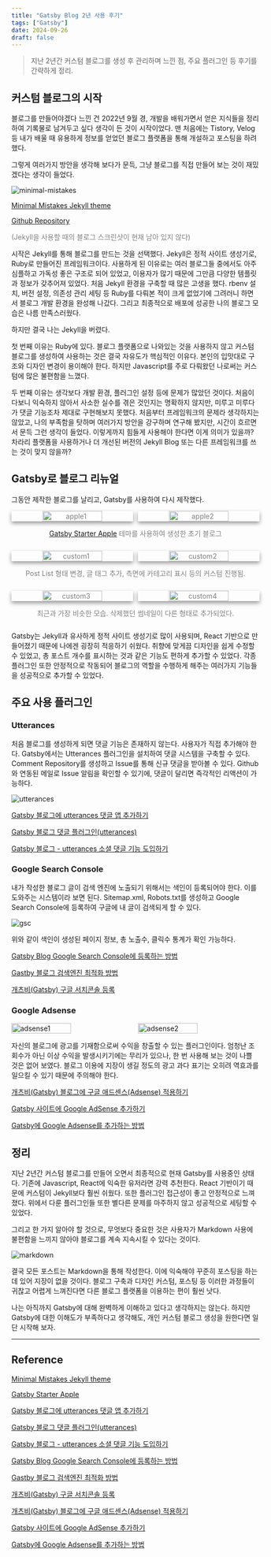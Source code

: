 ```yaml
---
title: "Gatsby Blog 2년 사용 후기"
tags: ["Gatsby"]
date: 2024-09-26
draft: false
---
```


> 지난 2년간 커스텀 블로그를 생성 후 관리하며 느낀 점, 주요 플러그인 등 후기를 간략하게 정리.

## 커스텀 블로그의 시작

블로그를 만들어야겠다 느낀 건 2022년 9월 경, 개발을 배워가면서 얻은 지식들을 정리하여 기록물로 남겨두고 싶다 생각이 든 것이 시작이었다. 맨 처음에는 Tistory, Velog 등 내가 배울 때 유용하게 정보를 얻었던 블로그 플랫폼을 통해 개설하고 포스팅을 하려 했다.

그렇게 여러가지 방안을 생각해 보다가 문득, 그냥 블로그를 직접 만들어 보는 것이 재밌겠다는 생각이 들었다.

<img alt='minimal-mistakes' src='https://raw.githubusercontent.com/mmistakes/minimal-mistakes/master/screenshot-layouts.png'>

[Minimal Mistakes Jekyll theme](https://mmistakes.github.io/minimal-mistakes)

[Github Repository](https://github.com/mmistakes/minimal-mistakes)

<p style="color:gray">(Jekyll을 사용할 때의 블로그 스크린샷이 현재 남아 있지 않다)</p>

시작은 Jekyll를 통해 블로그를 만드는 것을 선택했다. Jekyll은 정적 사이트 생성기로, Ruby로 만들어진 프레임워크이다. 사용하게 된 이유로는 여러 블로그들 중에서도 아주 심플하고 가독성 좋은 구조로 되어 있었고, 이용자가 많기 때문에 그만큼 다양한 템플릿과 정보가 갖추어져 있었다. 처음 Jekyll 환경을 구축할 때 많은 고생을 했다. rbenv 설치, 버전 설정, 의존성 관리 세팅 등 Ruby를 다뤄본 적이 크게 없었기에 그려러니 하면서 블로그 개발 환경을 완성해 나갔다. 그리고 최종적으로 배포에 성공한 나의 블로그 모습은 나름 만족스러웠다.

하지만 결국 나는 Jekyll을 버렸다.

첫 번째 이유는 Ruby에 있다. 블로그 플랫폼으로 나와있는 것을 사용하지 않고 커스텀 블로그를 생성하여 사용하는 것은 결국 자유도가 핵심적인 이유다. 본인의 입맛대로 구조와 디자인 변경이 용이해야 한다. 하지만 Javascript를 주로 다뤄왔던 나로써는 커스텀에 많은 불편함을 느꼈다.

두 번째 이유는 생각보다 개발 환경, 플러그인 설정 등에 문제가 많았던 것이다. 처음이다보니 익숙하지 않아서 사소한 실수를 겪은 것인지는 명확하지 않지만, 미루고 미루다가 댓글 기능조차 제대로 구현해보지 못했다. 처음부터 프레임워크의 문제라 생각하지는 않았고, 나의 부족함을 탓하며 여러가지 방안을 강구하며 연구해 봤지만, 시간이 흐르면서 문득 그런 생각이 들었다. 이렇게까지 힘들게 사용해야 한다면 이게 의미가 있을까? 차라리 플랫폼을 사용하거나 더 개선된 버전의 Jekyll Blog 또는 다른 프레임워크를 쓰는 것이 맞지 않을까?

## Gatsby로 블로그 리뉴얼

그동안 제작한 블로그를 날리고, Gatsby를 사용하여 다시 제작했다.

<div align="center" style="color:gray">
    <div style="display: flex; justify-content: space-between;">
        <img alt="apple1" src="https://raw.githubusercontent.com/yhuj79/yhuj79.github.io/master/content/assets/apple1.png" width="49%" style="box-shadow: 0 4px 8px rgba(0, 0, 0, 0.4);">
        <img alt="apple2" src="https://raw.githubusercontent.com/yhuj79/yhuj79.github.io/master/content/assets/apple2.png" width="49%" style="box-shadow: 0 4px 8px rgba(0, 0, 0, 0.4);">
    </div>
    <p style="padding: 0 4px 12px"><a target="_blank" rel="noopener noreferrer" href="https://gatsby-starter-apple.netlify.app">Gatsby Starter Apple</a> 테마를 사용하여 생성한 초기 블로그</p>
</div>

<div align="center" style="color:gray">
    <div style="display: flex; justify-content: space-between;">
        <img alt="custom1" src="https://raw.githubusercontent.com/yhuj79/yhuj79.github.io/master/content/assets/custom1.png" width="49%" style="box-shadow: 0 4px 8px rgba(0, 0, 0, 0.4);">
        <img alt="custom2" src="https://raw.githubusercontent.com/yhuj79/yhuj79.github.io/master/content/assets/custom2.png" width="49%" style="box-shadow: 0 4px 8px rgba(0, 0, 0, 0.4);">
    </div>
    <p style="padding: 0 4px 12px">Post List 형태 변경, 글 태그 추가, 측면에 카테고리 표시 등의 커스텀 진행됨.</p>
</div>

<div align="center" style="color:gray">
    <div style="display: flex; justify-content: space-between;">
        <img alt="custom3" src="https://raw.githubusercontent.com/yhuj79/yhuj79.github.io/master/content/assets/custom3.png" width="49%" style="box-shadow: 0 4px 8px rgba(0, 0, 0, 0.4);">
        <img alt="custom4" src="https://raw.githubusercontent.com/yhuj79/yhuj79.github.io/master/content/assets/custom4.png" width="49%" style="box-shadow: 0 4px 8px rgba(0, 0, 0, 0.4);">
    </div>
    <p style="padding: 0 4px 12px">최근과 가장 비슷한 모습. 삭제했던 썸네일이 다른 형태로 추가되었다.</p>
</div>

Gatsby는 Jekyll과 유사하게 정적 사이트 생성기로 많이 사용되며, React 기반으로 만들어졌기 때문에 나에겐 굉장히 적응하기 쉬웠다. 취향에 맞게끔 디자인을 쉽게 수정할 수 있었고, 총 포스트 개수를 표시하는 것과 같은 기능도 편하게 추가할 수 있었다. 각종 플러그인 또한 안정적으로 작동되어 블로그의 역할을 수행하게 해주는 여러가지 기능들을 성공적으로 추가할 수 있었다.

## 주요 사용 플러그인

### Utterances

처음 블로그를 생성하게 되면 댓글 기능은 존재하지 않는다. 사용자가 직접 추가해야 한다. Gatsby에서는 Utterances 플러그인을 설치하여 댓글 시스템을 구축할 수 있다. Comment Repository를 생성하고 Issue를 통해 신규 댓글을 받아볼 수 있다. Github와 연동된 메일로 Issue 알림을 확인할 수 있기에, 댓글이 달리면 즉각적인 리액션이 가능하다.

<img alt='utterances' src='https://raw.githubusercontent.com/yhuj79/blog-assets/main/240926/utterances.png'>

[Gatsby 블로그에 utterances 댓글 앱 추가하기](https://sungchul-p.github.io/gatsby-utterances)

[Gatsby 블로그 댓글 플러그인(utterances)](https://min9nim.vercel.app/2020-05-14-gasby-utterances)

[Gatsby 블로그 - utterances 소셜 댓글 기능 도입하기](https://wwlee94.github.io/category/blog/getting-started-utterances)

### Google Search Console

내가 작성한 블로그 글이 검색 엔진에 노출되기 위해서는 색인이 등록되어야 한다. 이를 도와주는 시스템이라 보면 된다. Sitemap.xml, Robots.txt를 생성하고 Google Search Console에 등록하여 구글에 내 글이 검색되게 할 수 있다.

<img alt='gsc' src='https://raw.githubusercontent.com/yhuj79/blog-assets/main/240926/gsc.png'>

위와 같이 색인이 생성된 페이지 정보, 총 노출수, 클릭수 통계가 확인 가능하다.

[Gatsby Blog Google Search Console에 등록하는 방법](https://www.dantechblog.xyz/posts/27c3184b-2bca-4109-9e0f-0414e3dd51c3?ref=codenary)

[Gastby 블로그 검색엔진 최적화 방법](https://mnxmnz.github.io/gatsby/google-search-console)

[개츠비(Gatsby) 구글 서치콘솔 등록](https://streamls.tistory.com/entry/%EA%B0%9C%EC%B8%A0%EB%B9%84Gatsby-%EA%B5%AC%EA%B8%80-%EC%84%9C%EC%B9%98%EC%BD%98%EC%86%94-%EB%93%B1%EB%A1%9D-Google-Search-Console)

### Google Adsense

<div style="display: flex; justify-content: space-between;">
    <img alt='adsense1' src='https://raw.githubusercontent.com/yhuj79/blog-assets/main/240926/adsense1.png' width="49%">
    <img alt='adsense2' src='https://raw.githubusercontent.com/yhuj79/blog-assets/main/240926/adsense2.png' width="49%">
</div>

자신의 블로그에 광고를 기재함으로써 수익을 창출할 수 있는 플러그인이다. 엄청난 조회수가 아닌 이상 수익을 발생시키기에는 무리가 있으나, 한 번 사용해 보는 것이 나쁠 것은 없어 보였다. 블로그 이용에 지장이 생길 정도의 광고 과다 표기는 오히려 역효과를 일으킬 수 있기 때문에 주의해야 한다.

[개츠비(Gatsby) 블로그에 구글 애드센스(Adsense) 적용하기](https://bluemiv.tistory.com/15)

[Gatsby 사이트에 Google AdSense 추가하기](https://hello-gatsby.usefulparadigm.com/posts/adding-google-adsense-code-to-gatsby-site)

[Gatsby에 Google Adsense를 추가하는 방법](https://doubly8f.netlify.app/%EA%B0%9C%EB%B0%9C/2020/08/26/gatsby-adsense)

## 정리

지난 2년간 커스텀 블로그를 만들어 오면서 최종적으로 현재 Gatsby를 사용중인 상태다. 기존에 Javascript, React에 익숙한 유저라면 강력 추천한다. React 기반이기 때문에 커스텀이 Jekyll보다 훨씬 쉬웠다. 또한 플러그인 접근성이 좋고 안정적으로 느껴졌다. 위에서 다룬 플러그인들 또한 별다른 문제를 마주하지 않고 성공적으로 세팅할 수 있었다.

그리고 한 가지 알아야 할 것으로, 무엇보다 중요한 것은 사용자가 Markdown 사용에 불편함을 느끼지 않아야 블로그를 계속 지속시킬 수 있다는 것이다.

<img alt='markdown' src='https://raw.githubusercontent.com/yhuj79/blog-assets/main/240926/markdown.png'>

결국 모든 포스트는 Markdown을 통해 작성한다. 이에 익숙해야 꾸준히 포스팅을 하는데 있어 지장이 없을 것이다. 블로그 구축과 디자인 커스텀, 포스팅 등 이러한 과정들이 귀찮고 어렵게 느껴진다면 다른 블로그 플랫폼을 이용하는 편이 훨씬 낫다.

나는 아직까지 Gatsby에 대해 완벽하게 이해하고 있다고 생각하지는 않는다. 하지만 Gatsby에 대한 이해도가 부족하다고 생각해도, 개인 커스텀 블로그 생성을 원한다면 일단 시작해 보자.

---

## Reference

[Minimal Mistakes Jekyll theme](https://github.com/mmistakes/minimal-mistakes)

[Gatsby Starter Apple](https://github.com/sungik-choi/gatsby-starter-apple)

[Gatsby 블로그에 utterances 댓글 앱 추가하기](https://sungchul-p.github.io/gatsby-utterances)

[Gatsby 블로그 댓글 플러그인(utterances)](https://min9nim.vercel.app/2020-05-14-gasby-utterances)

[Gatsby 블로그 - utterances 소셜 댓글 기능 도입하기](https://wwlee94.github.io/category/blog/getting-started-utterances)

[Gatsby Blog Google Search Console에 등록하는 방법](https://www.dantechblog.xyz/posts/27c3184b-2bca-4109-9e0f-0414e3dd51c3?ref=codenary)

[Gastby 블로그 검색엔진 최적화 방법](https://mnxmnz.github.io/gatsby/google-search-console)

[개츠비(Gatsby) 구글 서치콘솔 등록](https://streamls.tistory.com/entry/%EA%B0%9C%EC%B8%A0%EB%B9%84Gatsby-%EA%B5%AC%EA%B8%80-%EC%84%9C%EC%B9%98%EC%BD%98%EC%86%94-%EB%93%B1%EB%A1%9D-Google-Search-Console)

[개츠비(Gatsby) 블로그에 구글 애드센스(Adsense) 적용하기](https://bluemiv.tistory.com/15)

[Gatsby 사이트에 Google AdSense 추가하기](https://hello-gatsby.usefulparadigm.com/posts/adding-google-adsense-code-to-gatsby-site)

[Gatsby에 Google Adsense를 추가하는 방법](https://doubly8f.netlify.app/%EA%B0%9C%EB%B0%9C/2020/08/26/gatsby-adsense)

